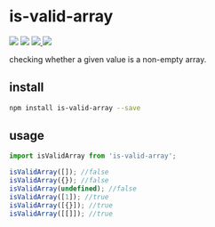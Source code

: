 # is-valid-array

<p>
  <img src="https://img.shields.io/npm/v/is-valid-array.svg">
  <img src="https://img.shields.io/npm/l/is-valid-array.svg" />
  <a href="https://codecov.io/gh/lianmin/is-valid-array" > 
   <img src="https://codecov.io/gh/lianmin/is-valid-array/branch/main/graph/badge.svg?token=QY7KCCLR6P"/> 
  </a>
  <img src="https://img.shields.io/bundlephobia/min/is-valid-array/0.1.0.svg" />
</p>

checking whether a given value is a non-empty array.

## install

```bash
npm install is-valid-array --save
```

## usage

```jsx
import isValidArray from 'is-valid-array';

isValidArray([]); //false
isValidArray({}); //false
isValidArray(undefined); //false
isValidArray([1]); //true
isValidArray([{}]); //true
isValidArray([[]]); //true
```
